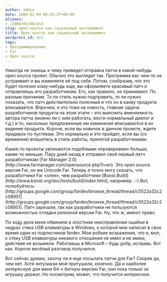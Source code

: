 ```yaml
---
author: admin
date: 2009-01-09 06:55:27+00:00
aliases:
- /2009/01/08/413
slug: open-source-как-социальный-эксперимент
title: Open source как социальный эксперимент
wordpress_id: 413
tags:
- Программирование
- Far
- Open source
---
```


Никогда не знаешь к чему приведет отправка патча в какой-нибудь open source проект. Обычно это выглядит так. Программа вас чем-то не устраивает и вы изменяете её под себя. Потом, сообразив, что это будет полезно кому-нибудь еще, вы оформляете красивый патч и отправляешь его разработчикам. Его, как правило, не принимают. По разным причинам. То ли стиль нужно подправить, то ли нужно показать, что патч действительно полезный и что он в канву продукта вписывается. Впрочем, и это тоже не новость, главная задача разработчиков продукта на этом этапе – это выяснить вменяемость автора патча (можно ли с ним работать, вести нормальный диалог и т.д.) и то, насколько предложенные им изменения вписываются в их видение продукта. Короче, если вы новичок в данном проекте, ждите придирок по пустякам. Это нормально и это пройдет, если вы (со временем) впишетесь в стиль работы, принятой разработчиками.

<!--more-->Какие-то проекты увлекаются подобными «проверками» больше, какие-то меньше. Пару дней назад я отправил свой первый патч разработчикам [Far Manager 2.0](http://www.farmanager.com/opensource.php?l=en). Это open source версия Far, он же Unicode Far. Теперь я точно могу сказать, что разработчики Far «злее», чем разработчики [Boost.Build](http://www.boost.org/doc/tools/build/index.html), например. :-) Вот, полюбуйтесь: [http://groups.google.com/group/fardev/browse_thread/thread/c5522a32c2c08951](http://groups.google.com/group/fardev/browse_thread/thread/c5522a32c2c08951). Патч зарезали, так как разработчики не пользуются возможностью отладки релизной версии Far. Ну, что ж, имеют право. 

По ходу дела меня обвинили в злостном неисправлении ошибки в недрах стека USB клавиатуры в Windows, о которой мне написал в свое время один из подписчиков fardev. Мои робкие возражения, что я, мол, к стеку USB клавиатуры никакого отношения не имел и не имею, действия не возымели. Работаешь в Microsoft – будь добр, исправь. Вот как. Короче весёлый разговор получился.

Вот сейчас думаю, захочу ли я еще посылать патчи для Far? Скорее да, чем нет. Хотя энтузиазм мой притушили, конечно. Да и наиболее интересную для меня 64-х битную версию Far, они пока только за игрушку держат. Но посмотрим, может, что получится интересное.
